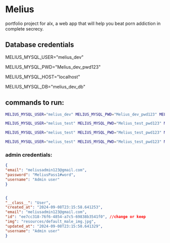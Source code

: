 # Melius

portfolio project for alx, a web app that will help you beat porn addiction in complete secrecy.

## Database credentials

MELIUS_MYSQL_USER="melius_dev"

MELIUS_MYSQL_PWD="Melius_dev_pwd123"

MELIUS_MYSQL_HOST="localhost"

MELIUS_MYSQL_DB="melius_dev_db"

## commands to run:

```bash
MELIUS_MYSQL_USER="melius_dev" MELIUS_MYSQL_PWD="Melius_dev_pwd123" MELIUS_MYSQL_HOST=localhost MELIUS_MYSQL_DB=melius_dev_db ./file
```

````bash
MELIUS_MYSQL_USER="melius_test" MELIUS_MYSQL_PWD="Melius_test_pwd123" MELIUS_MYSQL_HOST=localhost MELIUS_MYSQL_DB=melius_test_db ./file```
````

```bash
MELIUS_MYSQL_USER="melius_test" MELIUS_MYSQL_PWD="Melius_test_pwd123" MELIUS_MYSQL_HOST=localhost MELIUS_MYSQL_DB=melius_test_db python3 -m unittest discover tests
```

```bash
MELIUS_MYSQL_USER="melius_test" MELIUS_MYSQL_PWD="Melius_test_pwd123" MELIUS_MYSQL_HOST=localhost MELIUS_MYSQL_DB=melius_test_db python3 -m api.v1.app

```

### admin credentials:

```json
{
"email": "meliusadmin123@gmail.com",
"password": "MeliusPass1#word",
"username": "Admin user"
}


{
"__class__": "User",
"created_at": "2024-09-08T23:15:58.641253",
"email": "meliusadmin123@gmail.com",
"id": "ee7cc318-76f6-4854-a7c5-69838b3541f0", //change or keep
"img": "resources/default_male_img.jpg",
"updated_at": "2024-09-08T23:15:58.641329",
"username": "Admin user"
}
```
